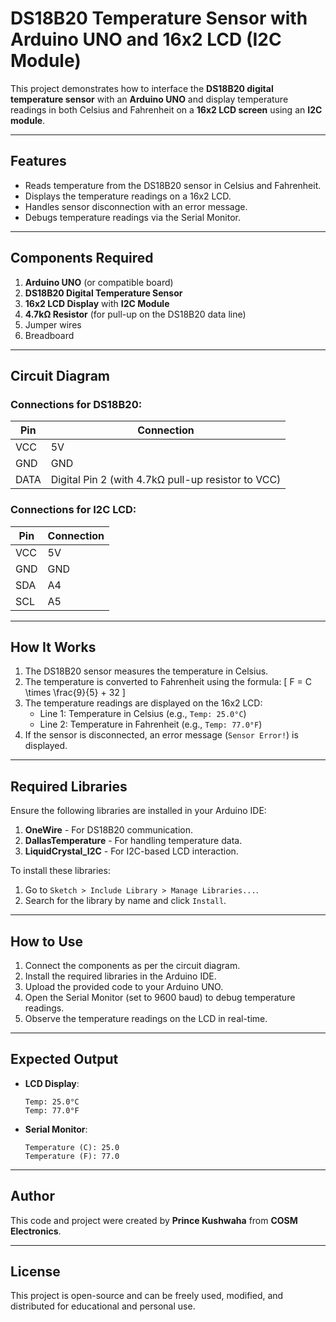 # DS18B20 Temperature Sensor with Arduino UNO and 16x2 LCD (I2C Module)

This project demonstrates how to interface the **DS18B20 digital temperature sensor** with an **Arduino UNO** and display temperature readings in both Celsius and Fahrenheit on a **16x2 LCD screen** using an **I2C module**.

---

## Features
- Reads temperature from the DS18B20 sensor in Celsius and Fahrenheit.
- Displays the temperature readings on a 16x2 LCD.
- Handles sensor disconnection with an error message.
- Debugs temperature readings via the Serial Monitor.

---

## Components Required
1. **Arduino UNO** (or compatible board)
2. **DS18B20 Digital Temperature Sensor**
3. **16x2 LCD Display** with **I2C Module**
4. **4.7kΩ Resistor** (for pull-up on the DS18B20 data line)
5. Jumper wires
6. Breadboard

---

## Circuit Diagram
### Connections for DS18B20:
| **Pin**       | **Connection**                |
|---------------|-------------------------------|
| VCC           | 5V                           |
| GND           | GND                          |
| DATA          | Digital Pin 2 (with 4.7kΩ pull-up resistor to VCC) |

### Connections for I2C LCD:
| **Pin**       | **Connection**                |
|---------------|-------------------------------|
| VCC           | 5V                           |
| GND           | GND                          |
| SDA           | A4                           |
| SCL           | A5                           |

---

## How It Works
1. The DS18B20 sensor measures the temperature in Celsius.
2. The temperature is converted to Fahrenheit using the formula:
   \[
   F = C \times \frac{9}{5} + 32
   \]
3. The temperature readings are displayed on the 16x2 LCD:
   - Line 1: Temperature in Celsius (e.g., `Temp: 25.0°C`)
   - Line 2: Temperature in Fahrenheit (e.g., `Temp: 77.0°F`)
4. If the sensor is disconnected, an error message (`Sensor Error!`) is displayed.

---

## Required Libraries
Ensure the following libraries are installed in your Arduino IDE:
1. **OneWire** - For DS18B20 communication.
2. **DallasTemperature** - For handling temperature data.
3. **LiquidCrystal_I2C** - For I2C-based LCD interaction.

To install these libraries:
1. Go to `Sketch > Include Library > Manage Libraries...`.
2. Search for the library by name and click `Install`.

---

## How to Use
1. Connect the components as per the circuit diagram.
2. Install the required libraries in the Arduino IDE.
3. Upload the provided code to your Arduino UNO.
4. Open the Serial Monitor (set to 9600 baud) to debug temperature readings.
5. Observe the temperature readings on the LCD in real-time.

---

## Expected Output
- **LCD Display**:
  ```
  Temp: 25.0°C
  Temp: 77.0°F
  ```
- **Serial Monitor**:
  ```
  Temperature (C): 25.0
  Temperature (F): 77.0
  ```

---

## Author
This code and project were created by **Prince Kushwaha** from **COSM Electronics**.

---

## License
This project is open-source and can be freely used, modified, and distributed for educational and personal use.
